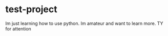 # test-project
Im just learning how to use python. Im amateur and want to learn more. TY for attention
